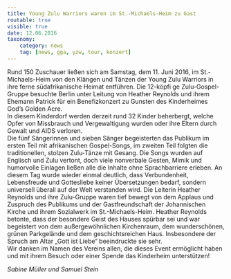 ```yaml
---
title: Young Zulu Warriors waren im St.-Michaels-Heim zu Gast
routable: true
visible: true
date: 12.06.2016
taxonomy:
    category: news
    tag: [news, gga, yzw, tour, konzert]
---
```


Rund 150 Zuschauer ließen sich am Samstag, dem 11. Juni 2016, im St.-Michaels-Heim von den Klängen und Tänzen der Young Zulu Warriors in ihre ferne südafrikanische Heimat entführen. Die 12-köpfi ge Zulu-Gospel-Gruppe besuchte Berlin unter Leitung von Heather Reynolds und ihrem Ehemann Patrick für ein Benefizkonzert zu Gunsten des Kinderheimes God’s Golden Acre.   
In diesem Kinderdorf werden derzeit rund 32 Kinder beherbergt, welche Opfer von Missbrauch und Vergewaltigung wurden oder ihre Eltern durch Gewalt und AIDS verloren.   
Die fünf Sängerinnen und sieben Sänger begeisterten das Publikum im ersten Teil mit afrikanischen Gospel-Songs, im zweiten Teil folgten die traditionellen, stolzen Zulu-Tänze mit Gesang. Die Songs wurden auf Englisch und Zulu vertont, doch viele nonverbale Gesten, Mimik und humorvolle Einlagen ließen alle die Inhalte ohne Sprachbarriere erleben. An diesem Tag wurde wieder einmal deutlich, dass Verbundenheit, Lebensfreude und Gottesliebe keiner Übersetzungen bedarf, sondern universell überall auf der Welt verstanden wird. Die Leiterin Heather Reynolds und ihre Zulu-Gruppe waren tief bewegt von dem Applaus und Zuspruch des Publikums und der Gastfreundschaft der Johannischen Kirche und ihrem Sozialwerk im St.-Michaels-Heim. Heather Reynolds betonte, dass der besondere Geist des Hauses spürbar sei und war begeistert von dem außergewöhnlichen Kirchenraum, dem wunderschönen, grünen Parkgelände und dem geschichtsreichen Haus. Insbesondere der Spruch am Altar „Gott ist Liebe“ beeindruckte sie sehr.   
Wir danken im Namen des Vereins allen, die dieses Event ermöglicht haben und mit ihrem Besuch oder einer Spende das Kinderheim unterstützen!

   
_Sabine Müller und Samuel Stein_  